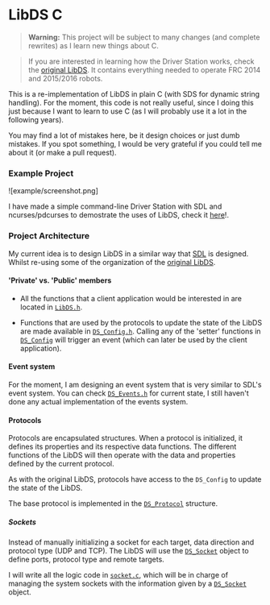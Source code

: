 # LibDS C

> **Warning:** This project will be subject to many changes (and complete rewrites) as I learn new things about C.

> If you are interested in learning how the Driver Station works, check the [original LibDS](https://github.com/frc-utilities/libds). It contains everything needed to operate FRC 2014 and 2015/2016 robots.

This is a re-implementation of LibDS in plain C (with SDS for dynamic string handling). For the moment, this code is not really useful, since I doing this just because I want to learn to use C (as I will probably use it a lot in the following years). 

You may find a lot of mistakes here, be it design choices or just dumb mistakes. If you spot something, I would be very grateful if you could tell me about it (or make a pull request).

### Example Project

![example/screenshot.png]

I have made a simple command-line Driver Station with SDL and ncurses/pdcurses to demostrate the uses of LibDS, check it [here](example/)!.

### Project Architecture

My current idea is to design LibDS in a similar way that [SDL](http://libsdl.org) is designed. Whilst re-using some of the organization of the [original LibDS](https://github.com/frc-utilities/libds).

#### 'Private' vs. 'Public' members

- All the functions that a client application would be interested in are located in [`LibDS.h`](https://github.com/FRC-Utilities/LibDS-C/blob/master/include/LibDS.h). 

- Functions that are used by the protocols to update the state of the LibDS are made available in [`DS_Config.h`](https://github.com/FRC-Utilities/LibDS-C/blob/master/include/DS_Config.h). Calling any of the 'setter' functions in [`DS_Config`](https://github.com/FRC-Utilities/LibDS-C/blob/master/include/DS_Config.h) will trigger an event (which can later be used by the client application).

#### Event system

For the moment, I am designing an event system that is very similar to SDL's event system. You can check [`DS_Events.h`](https://github.com/FRC-Utilities/LibDS-C/blob/master/include/DS_Events.h) for current state, I still haven't done any actual implementation of the events system.

#### Protocols

Protocols are encapsulated structures. When a protocol is initialized, it defines its properties and its respective data functions. The different functions of the LibDS will then operate with the data and properties defined by the current protocol.

As with the original LibDS, protocols have access to the `DS_Config` to update the state of the LibDS.

The base protocol is implemented in the [`DS_Protocol`](https://github.com/FRC-Utilities/LibDS-C/blob/master/include/DS_Objects.h#L42) structure.

##### Sockets

Instead of manually initializing a socket for each target, data direction and protocol type (UDP and TCP). The LibDS will use the [`DS_Socket`](https://github.com/FRC-Utilities/LibDS-C/blob/master/include/DS_Objects.h#L34) object to define ports, protocol type and remote targets. 

I will write all the logic code in [`socket.c`](https://github.com/FRC-Utilities/LibDS-C/blob/master/src/socket.c), which will be in charge of managing the system sockets with the information given by a [`DS_Socket`](https://github.com/FRC-Utilities/LibDS-C/blob/master/include/DS_Objects.h#L34) object.
